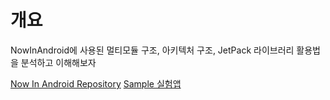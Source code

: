 # 개요
NowInAndroid에 사용된 멀티모듈 구조, 아키텍처 구조, JetPack 라이브러리 활용법을 분석하고 이해해보자


<seealso>
    <category ref="wrs">   
        <a href="https://github.com/android/nowinandroid">Now In Android Repository</a>
        <a href="https://github.com/ckgod/CKGDroidLab">Sample 실험앱</a>
    </category>
</seealso>
